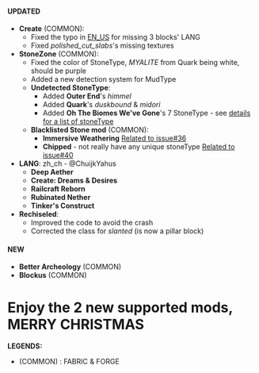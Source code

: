 #### UPDATED 
- **Create** (COMMON): 
  - Fixed the typo in [EN_US](https://github.com/MehVahdJukaar/StoneZone/issues/15) for missing 3 blocks' LANG
  - Fixed  _polished_cut_slabs_'s missing textures
- **StoneZone** (COMMON):
  - Fixed the color of StoneType, _MYALITE_ from Quark being white, should be purple
  - Added a new detection system for MudType
  - **Undetected StoneType**: 
    - Added **Outer End**'s _himmel_
    - Added **Quark**'s _duskbound_ & _midori_
    - Added **Oh The Biomes We've Gone**'s 7 StoneType - see [details for a list of stoneType](https://github.com/MehVahdJukaar/StoneZone/issues/12)
  - **Blacklisted Stone mod** (COMMON): 
    - **Immersive Weathering** [Related to issue#36](https://github.com/MehVahdJukaar/StoneZone/issues/36)
    - **Chipped** - not really have any unique stoneType [Related to issue#40](https://github.com/MehVahdJukaar/StoneZone/issues/40)
- **LANG**: zh_ch - @ChuijkYahus
  - **Deep Aether**
  - **Create: Dreams & Desires**
  - **Railcraft Reborn**
  - **Rubinated Nether**
  - **Tinker's Construct**
- **Rechiseled**: 
  - Improved the code to avoid the crash
  - Corrected the class for _slanted_ (is now a pillar block)
  
#### NEW
- **Better Archeology** (COMMON)
- **Blockus** (COMMON)

# Enjoy the 2 new supported mods, MERRY CHRISTMAS 

**LEGENDS:**
- (COMMON) : FABRIC & FORGE